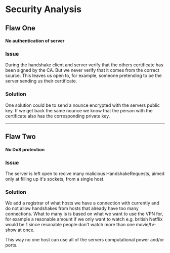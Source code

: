 # Security Analysis

## Flaw One
#### No authentication of server
### Issue
During the handshake client and server verify that the others certificate has been signed by the CA. But we never verify that it comes from the correct source. This leaves us open to, for example, someone pretending to be the server sending us their certificate.

### Solution
One solution could be to send a nounce encrypted with the servers public key. If we get back the same nounce we know that the person with the certificate also has the corresponding private key.

---

## Flaw Two
#### No DoS protection
### Issue
The server is left open to recive many malicious HandshakeRequests, aimed only at filling up it's sockets, from a single host. 

### Solution
We add a registrar of what hosts we have a connection with currently and do not allow handshakes from hosts that already have too many connections. What to many is is based on what we want to use the VPN for, for example a resonable amount if we only want to watch e.g. british Netflix would be 1 since resonable people don't watch more than one movie/tv-show at once.

This way no one host can use all of the servers computational power and/or ports.
